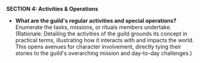 **SECTION 4: Activities & Operations**
- **What are the guild's regular activities and special operations?** Enumerate the tasks, missions, or rituals members undertake. (Rationale: Detailing the activities of the guild grounds its concept in practical terms, illustrating how it interacts with and impacts the world. This opens avenues for character involvement, directly tying their stories to the guild's overarching mission and day-to-day challenges.)